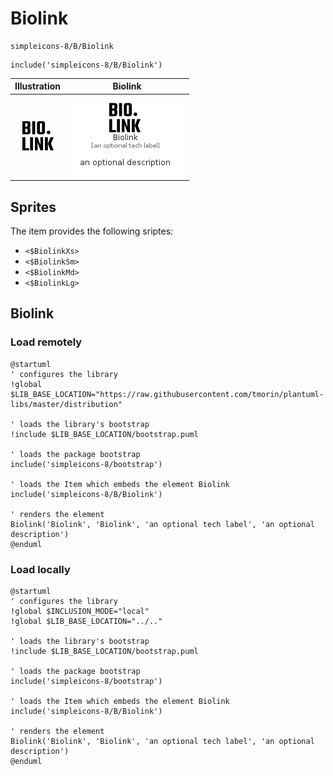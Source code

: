 # Biolink


```text
simpleicons-8/B/Biolink
```

```text
include('simpleicons-8/B/Biolink')
```



| Illustration | Biolink |
| :---: | :---: |
| ![illustration for Illustration](../../simpleicons-8/B/Biolink.png) | ![illustration for Biolink](../../simpleicons-8/B/Biolink.Local.png) |



## Sprites
The item provides the following sriptes:

- `<$BiolinkXs>`
- `<$BiolinkSm>`
- `<$BiolinkMd>`
- `<$BiolinkLg>`





## Biolink

### Load remotely
```plantuml
@startuml
' configures the library
!global $LIB_BASE_LOCATION="https://raw.githubusercontent.com/tmorin/plantuml-libs/master/distribution"

' loads the library's bootstrap
!include $LIB_BASE_LOCATION/bootstrap.puml

' loads the package bootstrap
include('simpleicons-8/bootstrap')

' loads the Item which embeds the element Biolink
include('simpleicons-8/B/Biolink')

' renders the element
Biolink('Biolink', 'Biolink', 'an optional tech label', 'an optional description')
@enduml
```

### Load locally
```plantuml
@startuml
' configures the library
!global $INCLUSION_MODE="local"
!global $LIB_BASE_LOCATION="../.."

' loads the library's bootstrap
!include $LIB_BASE_LOCATION/bootstrap.puml

' loads the package bootstrap
include('simpleicons-8/bootstrap')

' loads the Item which embeds the element Biolink
include('simpleicons-8/B/Biolink')

' renders the element
Biolink('Biolink', 'Biolink', 'an optional tech label', 'an optional description')
@enduml
```

